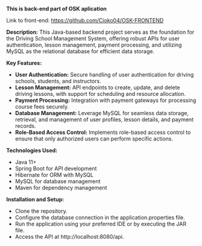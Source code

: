 **This is back-end part of OSK aplication**

Link to front-end: https://github.com/Cioko04/OSK-FRONTEND

**Description:**
This Java-based backend project serves as the foundation for the Driving School Management System, offering robust APIs for user authentication, lesson management, payment processing, and utilizing MySQL as the relational database for efficient data storage.

**Key Features:**

- **User Authentication:** Secure handling of user authentication for driving schools, students, and instructors.
- **Lesson Management:** API endpoints to create, update, and delete driving lessons, with support for scheduling and resource allocation.
- **Payment Processing:** Integration with payment gateways for processing course fees securely.
- **Database Management:** Leverage MySQL for seamless data storage, retrieval, and management of user profiles, lesson details, and payment records.
- **Role-Based Access Control:** Implements role-based access control to ensure that only authorized users can perform specific actions.

  
**Technologies Used:**

- Java 11+
- Spring Boot for API development
- Hibernate for ORM with MySQL
- MySQL for database management
- Maven for dependency management


**Installation and Setup:**

- Clone the repository.
- Configure the database connection in the application.properties file.
- Run the application using your preferred IDE or by executing the JAR file.
- Access the API at http://localhost:8080/api.
